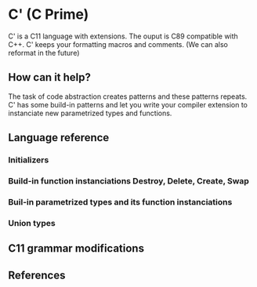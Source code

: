 # C' (C Prime)

C' is a C11 language with extensions. 
The ouput is C89 compatible with C++. 
C' keeps your formatting macros and comments. (We can also reformat in the future)

## How can it help?

The task of code abstraction creates patterns and these patterns repeats.
C' has some build-in patterns and let you write your compiler extension to instanciate new parametrized types and functions.

## Language reference

### Initializers

### Build-in function instanciations Destroy, Delete, Create, Swap

### Buil-in parametrized types and its function instanciations

### Union types


## C11 grammar modifications


## References

